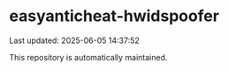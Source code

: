# easyanticheat-hwidspoofer

Last updated: 2025-06-05 14:37:52

This repository is automatically maintained.
